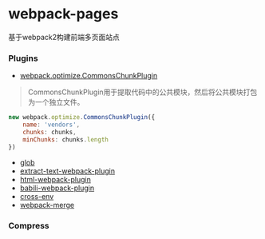 # webpack-pages
基于webpack2构建前端多页面站点

### Plugins
+ [webpack.optimize.CommonsChunkPlugin](https://webpack.js.org/plugins/commons-chunk-plugin/#components/sidebar/sidebar.jsx)
> CommonsChunkPlugin用于提取代码中的公共模块，然后将公共模块打包为一个独立文件。
```javascript
new webpack.optimize.CommonsChunkPlugin({
    name: 'vendors',
    chunks: chunks,
    minChunks: chunks.length
})
```
+ [glob](https://github.com/isaacs/node-glob)
+ [extract-text-webpack-plugin](https://github.com/webpack-contrib/extract-text-webpack-plugin)
+ [html-webpack-plugin](https://github.com/jantimon/html-webpack-plugin)
+ [babili-webpack-plugin](https://github.com/webpack-contrib/babili-webpack-plugin)
+ [cross-env](https://github.com/kentcdodds/cross-env)
+ [webpack-merge](https://github.com/survivejs/webpack-merge)

### Compress
